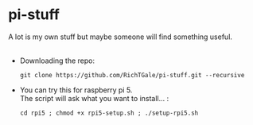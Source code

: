 # pi-stuff

A lot is my own stuff but maybe someone will find something useful.<br /><br />

<ul>
<li>
  Downloading the repo:<br />
  
  ```
  git clone https://github.com/RichTGale/pi-stuff.git --recursive
  ```

  </li>
  <li>

  You can try this for raspberry pi 5.<br />
  The script will ask what you want to install... :<br />

  ```
  cd rpi5 ; chmod +x rpi5-setup.sh ; ./setup-rpi5.sh
  ```

  </li>
</ul>
